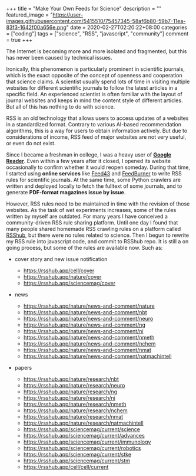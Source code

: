 +++
title = "Make Your Own Feeds for Science"
description = ""
featured_image = "https://user-images.githubusercontent.com/5415510/75457345-58af6b80-59b7-11ea-83f3-1642f00a656e.png"
date = 2020-02-27T02:20:22+08:00
categories = ["coding"]
tags = ["science", "RSS", "javascript", "community"]
comment = true
+++

The Internet is becoming more and more isolated and fragmented, but this has never been caused by technical issues.

Ironically, this phenomenon is particularly prominent in scientific journals, which is the exact opposite of the concept of openness and cooperation that science claims.
A scientist usually spend lots of time in visiting multiple websites for different scientific journals to follow the latest articles in a specific field.
An experienced scientist is often familiar with the layout of journal websites and keeps in mind the content style of different articles.
But all of this has nothing to do with science.

RSS is an old technology that allows users to access updates of a websites in a standardized format.
Contrary to various AI-based recommendation algorithms, this is a way for users to obtain information actively.
But due to considerations of income, RSS feed of major websites are not very useful, or even do not exist.

Since I became a freshman in college, I was a heavy user of [**Google Reader**](http://reader.google.com/).
Even within a few years after it closed, I opened its website occasionally to confirm whether it would reopen someday.
During that time, I started using **online services** like [Feed43](https://feed43.com/) and [FeedBurner](www.feedburner.com)
to write RSS rules for scientific journals.
At the same time, some Python crawlers are written and deployed locally to fetch the fulltext of some journals, and to generate **PDF-format magazines issue by issue**.

However, RSS rules need to be maintained in time with the revision of those websites.
As the task of wet experiments increases, some of the rules written by myself are outdated.
For many years I have conceived a community-driven RSS rule sharing platform.
Until one day I found that many people shared homemade RSS crawling rules on a platform called [RSShub](https://rsshub.app),
but there were no rules related to science.
Then I begun to rewrite my RSS rule into javascript code, and commit to RSShub repo.
It is still a on going process, but some of the rules are available now.
Such as:

- cover story and new issue notification

  - https://rsshub.app/cell/cover
  - https://rsshub.app/nature/cover
  - https://rsshub.app/sciencemag/cover

- news

  - https://rsshub.app/nature/news-and-comment/nature
  - https://rsshub.app/nature/news-and-comment/nbt
  - https://rsshub.app/nature/news-and-comment/neuro
  - https://rsshub.app/nature/news-and-comment/ng
  - https://rsshub.app/nature/news-and-comment/ni
  - https://rsshub.app/nature/news-and-comment/nmeth
  - https://rsshub.app/nature/news-and-comment/nchem
  - https://rsshub.app/nature/news-and-comment/nmat
  - https://rsshub.app/nature/news-and-comment/natmachintell

- papers

  - https://rsshub.app/nature/research/nbt
  - https://rsshub.app/nature/research/neuro
  - https://rsshub.app/nature/research/ng
  - https://rsshub.app/nature/research/ni
  - https://rsshub.app/nature/research/nmeth
  - https://rsshub.app/nature/research/nchem
  - https://rsshub.app/nature/research/nmat
  - https://rsshub.app/nature/research/natmachintell
  - https://rsshub.app/sciencemag/current/science
  - https://rsshub.app/sciencemag/current/advances
  - https://rsshub.app/sciencemag/current/immunology
  - https://rsshub.app/sciencemag/current/robotics
  - https://rsshub.app/sciencemag/current/stke
  - https://rsshub.app/sciencemag/current/stm
  - https://rsshub.app/cell/cell/current
